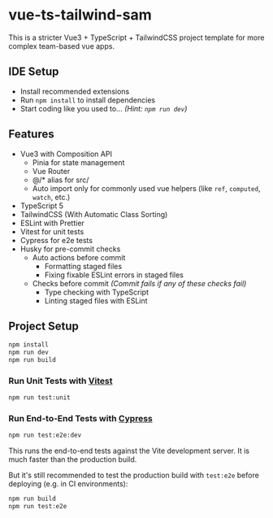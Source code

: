 # vue-ts-tailwind-sam

This is a stricter Vue3 + TypeScript + TailwindCSS project template for more complex team-based vue apps.

## IDE Setup

- Install recommended extensions
- Run `npm install` to install dependencies
- Start coding like you used to... _(Hint: `npm run dev`)_

## Features

- Vue3 with Composition API
  - Pinia for state management
  - Vue Router
  - @/\* alias for src/
  - Auto import only for commonly used vue helpers (like `ref`, `computed`, `watch`, etc.)
- TypeScript 5
- TailwindCSS (With Automatic Class Sorting)
- ESLint with Prettier
- Vitest for unit tests
- Cypress for e2e tests
- Husky for pre-commit checks
  - Auto actions before commit
    - Formatting staged files
    - Fixing fixable ESLint errors in staged files
  - Checks before commit _(Commit fails if any of these checks fail)_
    - Type checking with TypeScript
    - Linting staged files with ESLint

## Project Setup

```sh
npm install
npm run dev
npm run build
```

### Run Unit Tests with [Vitest](https://vitest.dev/)

```sh
npm run test:unit
```

### Run End-to-End Tests with [Cypress](https://www.cypress.io/)

```sh
npm run test:e2e:dev
```

This runs the end-to-end tests against the Vite development server.
It is much faster than the production build.

But it's still recommended to test the production build with `test:e2e` before deploying (e.g. in CI environments):

```sh
npm run build
npm run test:e2e
```
